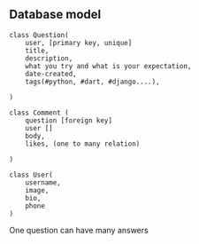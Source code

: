 ## Database model

```
class Question(
    user, [primary key, unique]
    title,
    description,
    what you try and what is your expectation,
    date-created,
    tags(#python, #dart, #django....),
    
)

class Comment (
    question [foreign key]
    user []
    body,
    likes, (one to many relation)

)

class User(
    username,
    image,
    bio,
    phone
)
```

One question can have many answers